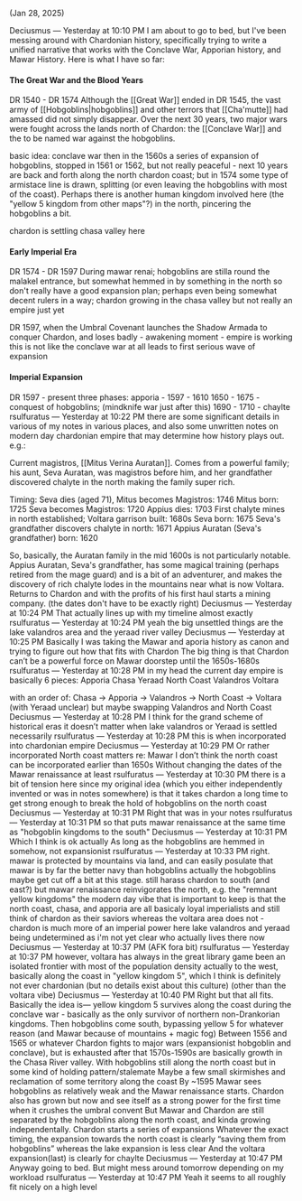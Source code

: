 (Jan 28, 2025)

Deciusmus — Yesterday at 10:10 PM
I am about to go to bed, but I've been messing around with Chardonian history, specifically trying to write a unified narrative that works with the Conclave War, Apporian history, and Mawar History. Here is what I have so far:

#### The Great War and the Blood Years
DR 1540 - DR 1574
Although the [[Great War]] ended in DR 1545, the vast army of [[Hobgoblins|hobgoblins]] and other terrors that [[Cha'mutte]] had amassed did not simply disappear. Over the next 30 years, two major wars were fought across the lands north of Chardon: the [[Conclave War]] and the to be named war against the hobgoblins. 

basic idea: conclave war then in the 1560s a series of expansion of hobgoblins, stopped in 1561 or 1562, but not really peaceful - next 10 years are back and forth along the north chardon coast; but in 1574 some type of armistace line is drawn, splitting (or even leaving the hobgoblins with most of the coast). Perhaps there is another human kingdom involved here (the "yellow 5 kingdom from other maps"?) in the north, pincering the hobgoblins a bit. 

chardon is settling chasa valley here

#### Early Imperial Era
DR 1574 - DR 1597
During mawar renai; hobgoblins are stilla round the malakel entrance, but somewhat hemmed in by something in the north so don't really have a good expansion plan; perhaps even being somewhat decent rulers in a way; chardon growing in the chasa valley but not really an empire just yet

 DR 1597, when the Umbral Covenant launches the Shadow Armada to conquer Chardon, and loses badly - awakening moment - empire is working this is not like the conclave war at all leads to first serious wave of expansion
#### Imperial Expansion
DR 1597 - present
three phases: 
apporia - 1597 - 1610
1650 - 1675 - conquest of hobgoblins; (mindknife war just after this)
1690 - 1710 - chaylte
rsulfuratus — Yesterday at 10:22 PM
there are some significant details in various of my notes in various places, and also some unwritten notes on modern day chardonian empire that may determine how history plays out.
e.g.:

Current magistros, [[Mitus Verina Auratan]].  Comes from a powerful family; his aunt, Seva Auratan, was magistros before him, and her grandfather discovered chalyte in the north making the family super rich. 

Timing:
Seva dies (aged 71), Mitus becomes Magistros: 1746
Mitus born: 1725
Seva becomes Magistros: 1720
Appius dies: 1703
First chalyte mines in north established; Voltara garrison built: 1680s
Seva born: 1675
Seva's grandfather discovers chalyte in north: 1671
Appius Auratan (Seva's grandfather) born: 1620

So, basically, the Auratan family in the mid 1600s is not particularly notable. Appius Auratan, Seva's grandfather, has some magical training (perhaps retired from the mage guard) and is a bit of an adventurer, and makes the discovery of rich chalyte lodes in the mountains near what is now Voltara. Returns to Chardon and with the profits of his first haul starts a mining company.
(the dates don't have to be exactly right)
Deciusmus — Yesterday at 10:24 PM
That actually lines up with my timeline almost exactly
rsulfuratus — Yesterday at 10:24 PM
yeah
the big unsettled things are the lake valandros area and the yeraad river valley
Deciusmus — Yesterday at 10:25 PM
Basically I was taking the Mawar and aporia history as canon and trying to figure out how that fits with Chardon
The big thing is that Chardon can’t be a powerful force on Mawar doorstep until the 1650s-1680s
rsulfuratus — Yesterday at 10:28 PM
in my head the current day empire is basically 6 pieces:
Apporia 
Chasa
Yeraad
North Coast
Valandros
Voltara

with an order of:
Chasa -> Apporia -> Valandros -> North Coast -> Voltara (with Yeraad unclear)
but maybe swapping Valandros and North Coast
Deciusmus — Yesterday at 10:28 PM
I think for the grand scheme of historical eras it doesn’t matter when lake valandros or Yeraad is settled necessarily
rsulfuratus — Yesterday at 10:28 PM
this is when incorporated into chardonian empire
Deciusmus — Yesterday at 10:29 PM
Or rather incorporated
North coast matters re: Mawar
I don’t think the north coast can be incorporated earlier than 1650s
Without changing the dates of the Mawar renaissance at least
rsulfuratus — Yesterday at 10:30 PM
there is a bit of tension here since my original idea (which you either independently invented or was in notes somewhere) is that it takes chardon a long time to get strong enough to break the hold of hobgoblins on the north coast
Deciusmus — Yesterday at 10:31 PM
Right that was in your notes
rsulfuratus — Yesterday at 10:31 PM
so that puts mawar renaissance at the same time as "hobgoblin kingdoms to the south"
Deciusmus — Yesterday at 10:31 PM
Which I think is ok actually
As long as the hobgoblins are hemmed in somehow, not expansionist
rsulfuratus — Yesterday at 10:33 PM
right. mawar is protected by mountains via land, and can easily posulate that mawar is by far the better navy than hobgoblins
actually the hobgoblins maybe get cut off a bit at this stage. still harass chardon to south (and east?) but mawar renaissance reinvigorates the north, e.g. the "remnant yellow kingdoms"
the modern day vibe that is important to keep is that the north coast, chasa, and apporia are all basicaly loyal imperialists and still think of chardon as their saviors
whereas the voltara area does not - chardon is much more of an imperial power here
lake valandros and yeraad being undetermined as i'm not yet clear who actually lives there now
Deciusmus — Yesterday at 10:37 PM
(AFK fora bit)
rsulfuratus — Yesterday at 10:37 PM
however, voltara has always in the great library game been an isolated frontier with most of the population density actually to the west, basically along the coast in "yellow kingdom 5", which I think is definitely not ever chardonian
(but no details exist about this culture)
(other than the voltara vibe)
Deciusmus — Yesterday at 10:40 PM
Right but that all fits. Basically the idea is— yellow kingdom 5 survives along the coast during the conclave war - basically as the only survivor of northern non-Drankorian kingdoms.
Then hobgoblins come south, bypassing yellow 5 for whatever reason (and Mawar because of mountains + magic fog)
Between 1556 and 1565 or whatever Chardon fights to major wars (expansionist hobgoblin and conclave), but is exhausted after that
1570s-1590s are basically growth in the Chasa River valley. With hobgoblins still along the north coast but in some kind of holding pattern/stalemate
Maybe a few small skirmishes and reclamation of some territory along the coast
By ~1595 Mawar sees hobgoblins as relatively weak and the Mawar renaissance starts. Chardon also has grown but now and see itself as a strong power for the first time when it crushes the umbral convent
But Mawar and Chardon are still separated by the hobgoblins along the north coast, and kinda growing independentally. Chardon starts a series of expansions
Whatever the exact timing, the expansion towards the north coast is clearly “saving them from hobgoblins” whereas the lake expansion is less clear
And the voltara expansion(last) is clearly for chaylte
Deciusmus — Yesterday at 10:47 PM
Anyway going to bed. But might mess around tomorrow depending on my workload
rsulfuratus — Yesterday at 10:47 PM
Yeah it seems to all roughly fit nicely on a high level
